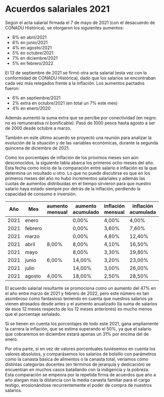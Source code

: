 # Acuerdos salariales 2021


Según el acta salarial firmada el 7 de mayo de 2021 (con el desacuerdo de CONADU
Histórica), se otorgaron los siguientes aumentos:

- 8% en abril/2021
- 6% en junio/2021
- 4% en agosto/2021
- 5% en octubre/2021
- 7% en diciembre/2021
- 5% en febrero/2022

El 13 de septiembre de 2021 se firmó otra acta salarial (esta vez con la
conformidad de CONADU Histórica), dado que los salarios se encontraban cada vez
más relegados frente a la inflación. Los aumentos pactados fueron:

- 6% en septiembre/2021
- 2% extra en octubre/2021 (en total un 7% este mes)
- 4% en enero/2020

Además aumentó la suma extra que se percibe por conectividad (en negro: no es
remunerativa ni bonificable). Pasó de 1000 pesos hasta agosto a ser de 2000
desde octubre a marzo.

También en este último acuerdo se proyectó una reunión para analizar la
evolución de la situación y de las variables económicas, durante la segunda
quincena de diciembre de 2021.

Como los porcentajes de inflación de los próximos meses son aún desconocidos, la
siguiente tabla abarca los primeros ocho meses del año. Esta fecha como inicio
de la comparación entre salario e inflación es la que determina un resultado u
otro. Lo que no puede discutirse es que en los primeros meses del año no hubo
incrementos salariales y además las cuotas de aumentos distribuidas en el tiempo
sirvieron para que nuestro salario haya estado siempre por detrás de la
inflación, perdiendo la capacidad de consumo e inversión.

| Año  | Mes     | aumento mensual | aumento acumulado | inflación mensual | inflación acumulada | pérdida acumulada |
|------|---------|-----------------|-------------------|-------------------|---------------------|-------------------|
| 2021 | enero   |                 | 0,00%             | 4,00%             | 4,00%               | 4,00%             |
| 2021 | febrero |                 | 0,00%             | 3,60%             | 7,60%               | 7,60%             |
| 2021 | marzo   |                 | 0,00%             | 4,80%             | 12,40%              | 12,40%            |
| 2021 | abril   | 8,00%           | 8,00%             | 4,10%             | 16,50%              | 8,50%             |
| 2021 | mayo    |                 | 8,00%             | 3,30%             | 19,80%              | 11,80%            |
| 2021 | junio   | 6,00%           | 14,00%            | 3,20%             | 23,00%              | 9,00%             |
| 2021 | julio   |                 | 14,00%            | 3,00%             | 26,00%              | 12,00%            |
| 2021 | agosto  | 4,00%           | 18,00%            | 2,50%             | 28,50%              | 10,50%            |

El acuerdo salarial resultante se promociona como un aumento del 47% en el año
entre marzo de 2021 y febrero de 2022, pero este número es tan asombroso como
fantasioso teniendo en cuenta que nuestros salarios ya vienen atrasados desde
antes y el aumento anualizado (la suma de salarios de esos 12 meses respecto de
los 12 meses anteriores) es mucho menos que el porcentaje señalado.

Si se tienen en cuenta los porcentajes de todo este 2021, gana ampliamente la
carrera la inflación, que se estima superando el 50%, ya que el salario que
cobraremos en diciembre estará apenas un 31% por encima del de enero.

Por otra parte, si en vez de valores porcentuales tuviésemos en cuenta los
valores absolutos, y comparásemos los salarios de bolsillo con parámetros como
la canasta básica de alimentos o la canasta total, veríamos cómo distintas
categorías docentes (en términos de jerarquía y dedicación) se encuentran en
muchos casos batallando con la indigencia y la pobreza. Esta comparación se
empeora por la repetida firma de acuerdos que año a año alargan más la distancia
con la media canasta familiar para el cargo testigo, erosionándose
recurrentemente el poder de compra de nuestros salarios.

